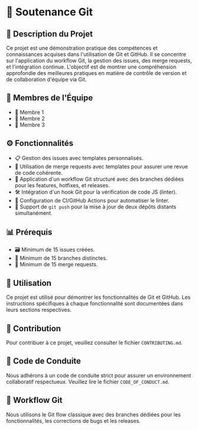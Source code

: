 # 🚀 Soutenance Git

## 📝 Description du Projet
Ce projet est une démonstration pratique des compétences et connaissances acquises dans l'utilisation de Git et GitHub. Il se concentre sur l'application du workflow Git, la gestion des issues, des merge requests, et l'intégration continue. L'objectif est de montrer une compréhension approfondie des meilleures pratiques en matière de contrôle de version et de collaboration d'équipe via Git.

## 👥 Membres de l'Équipe
- 🧑 Membre 1
- 🧑 Membre 2
- 🧑 Membre 3

## ⚙️ Fonctionnalités
- 📋 Gestion des issues avec templates personnalisés.
- 🔀 Utilisation de merge requests avec templates pour assurer une revue de code cohérente.
- 🌲 Application d'un workflow Git structuré avec des branches dédiées pour les features, hotfixes, et releases.
- 🛠️ Intégration d'un hook Git pour la vérification de code JS (linter).
- 🤖 Configuration de CI/GitHub Actions pour automatiser le linter.
- 🔁 Support de `git push` pour la mise à jour de deux dépôts distants simultanément.

## 📊 Prérequis
- 🗃️ Minimum de 15 issues créées.
- 🌿 Minimum de 15 branches distinctes.
- 🤝 Minimum de 15 merge requests.

## 🚀 Utilisation
Ce projet est utilisé pour démontrer les fonctionnalités de Git et GitHub. Les instructions spécifiques à chaque fonctionnalité sont documentées dans leurs sections respectives.

## 🤝 Contribution
Pour contribuer à ce projet, veuillez consulter le fichier `CONTRIBUTING.md`.

## 📜 Code de Conduite
Nous adhérons à un code de conduite strict pour assurer un environnement collaboratif respectueux. Veuillez lire le fichier `CODE_OF_CONDUCT.md`.

## 🔄 Workflow Git
Nous utilisons le Git flow classique avec des branches dédiées pour les fonctionnalités, les corrections de bugs et les releases.


